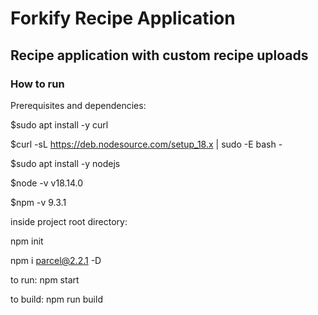 # Forkify Recipe Application

## Recipe application with custom recipe uploads

### How to run
Prerequisites and dependencies:

$sudo apt install -y curl 

$curl -sL https://deb.nodesource.com/setup_18.x | sudo -E bash - 

$sudo apt install -y nodejs 

$node -v
v18.14.0

$npm -v
9.3.1

inside project root directory: 

npm init

npm i parcel@2.2.1 -D

to run: npm start

to build: npm run build
